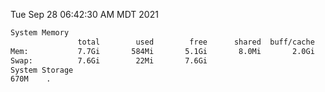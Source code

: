 Tue Sep 28 06:42:30 AM MDT 2021
```bash
System Memory
               total        used        free      shared  buff/cache   available
Mem:           7.7Gi       584Mi       5.1Gi       8.0Mi       2.0Gi       6.8Gi
Swap:          7.6Gi        22Mi       7.6Gi
System Storage
670M	.
```
